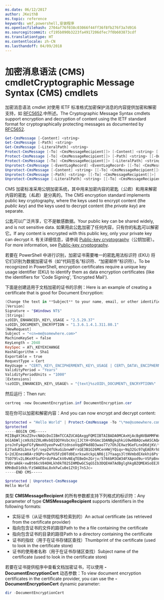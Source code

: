 ```yaml
---
ms.date: 06/12/2017
author: JKeithB
ms.topic: reference
keywords: wmf,powershell,安装程序
ms.openlocfilehash: 2704af76f038c03066f44ff36f8fb276f3a7d916
ms.sourcegitcommit: cf195b090b3223fa4917206dfec7f0b603873cdf
ms.translationtype: HT
ms.contentlocale: zh-CN
ms.lasthandoff: 04/09/2018
---
```

# <a name="cryptographic-message-syntax-cms-cmdlets"></a><span data-ttu-id="251f8-102">加密消息语法 (CMS) cmdlet</span><span class="sxs-lookup"><span data-stu-id="251f8-102">Cryptographic Message Syntax (CMS) cmdlets</span></span>

<span data-ttu-id="251f8-103">加密消息语法 cmdlet 对使用 IETF 标准格式加密保护消息的内容提供加密和解密支持，如 [RFC5652](https://tools.ietf.org/html/rfc5652).中所述。</span><span class="sxs-lookup"><span data-stu-id="251f8-103">The Cryptographic Message Syntax cmdlets support encryption and decryption of content using the IETF standard format for cryptographically protecting messages as documented by [RFC5652](https://tools.ietf.org/html/rfc5652).</span></span>

```powershell
Get-CmsMessage [-Content] <string>
Get-CmsMessage [-Path] <string>
Get-CmsMessage [-LiteralPath] <string>
Protect-CmsMessage [-To] <CmsMessageRecipient[]> [-Content] <string> [[-OutFile] <string>]
Protect-CmsMessage [-To] <CmsMessageRecipient[]> [-Path] <string> [[-OutFile] <string>]
Protect-CmsMessage [-To] <CmsMessageRecipient[]> [-LiteralPath] <string> [[-OutFile] <string>]
Unprotect-CmsMessage [-EventLogRecord] <EventLogRecord> [[-To] <CmsMessageRecipient[]>] [-IncludeContext]
Unprotect-CmsMessage [-Content] <string> [[-To] <CmsMessageRecipient[]>] [-IncludeContext]
Unprotect-CmsMessage [-Path] <string> [[-To] <CmsMessageRecipient[]>] [-IncludeContext]
Unprotect-CmsMessage [-LiteralPath] <string> [[-To] <CmsMessageRecipient[]>] [-IncludeContext]
```

<span data-ttu-id="251f8-104">CMS 加密标准采用公钥加密系统，其中用来加密内容的密匙（*公匙*）和用来解密内容的密匙（*私匙*）是分离的。</span><span class="sxs-lookup"><span data-stu-id="251f8-104">The CMS encryption standard implements public key cryptography, where the keys used to encrypt content (the *public key*) and the keys used to decrypt content (the *private key*) are separate.</span></span>

<span data-ttu-id="251f8-105">公匙可以广泛共享，它不是敏感数据。</span><span class="sxs-lookup"><span data-stu-id="251f8-105">Your public key can be shared widely, and is not sensitive data.</span></span> <span data-ttu-id="251f8-106">如果用此公匙加密了任何内容，只有你的私匙可以解密它。</span><span class="sxs-lookup"><span data-stu-id="251f8-106">If any content is encrypted with this public key, only your private key can decrypt it.</span></span> <span data-ttu-id="251f8-107">有关详细信息，请参阅 [Public-key cryptography](https://en.wikipedia.org/wiki/Public-key_cryptography)（公钥加密）。</span><span class="sxs-lookup"><span data-stu-id="251f8-107">For more information, see [Public-key cryptography](https://en.wikipedia.org/wiki/Public-key_cryptography).</span></span>

<span data-ttu-id="251f8-108">若要在 PowerShell 中进行识别，加密证书需要唯一的密匙用法标识符 (EKU) 将它们识别为数据加密证书（如“代码签名”标识符、“加密邮件”标识符）。</span><span class="sxs-lookup"><span data-stu-id="251f8-108">To be recognized in PowerShell, encryption certificates require a unique key usage identifier (EKU) to identify them as data encryption certificates (like the identifiers for 'Code Signing', 'Encrypted Mail').</span></span>

<span data-ttu-id="251f8-109">下面是创建适用于文档加密的证书的示例：</span><span class="sxs-lookup"><span data-stu-id="251f8-109">Here is an example of creating a certificate that is good for Document Encryption:</span></span>

```powershell
(Change the text in **Subject** to your name, email, or other identifier), and put in a file (i.e.: DocumentEncryption.inf):
[Version]
Signature = "$Windows NT$"
[Strings]
szOID\_ENHANCED\_KEY\_USAGE = "2.5.29.37"
szOID\_DOCUMENT\_ENCRYPTION = "1.3.6.1.4.1.311.80.1"
[NewRequest]
Subject = "<cn=me@somewhere.com>"
MachineKeySet = false
KeyLength = 2048
KeySpec = AT\_KEYEXCHANGE
HashAlgorithm = Sha1
Exportable = true
RequestType = Cert
KeyUsage = "CERT\_KEY\_ENCIPHERMENT\_KEY\_USAGE | CERT\_DATA\_ENCIPHERMENT\_KEY\_USAGE"
ValidityPeriod = "Years"
ValidityPeriodUnits = "1000"
[Extensions]
%szOID\_ENHANCED\_KEY\_USAGE% = "{text}%szOID\_DOCUMENT\_ENCRYPTION%"
```

<span data-ttu-id="251f8-110">然后运行：</span><span class="sxs-lookup"><span data-stu-id="251f8-110">Then run:</span></span>
```powershell
certreq -new DocumentEncryption.inf DocumentEncryption.cer
```

<span data-ttu-id="251f8-111">现在你可以加密和解密内容：</span><span class="sxs-lookup"><span data-stu-id="251f8-111">And you can now encrypt and decrypt content:</span></span>

```powershell
$protected = "Hello World" | Protect-CmsMessage -To "\*me@somewhere.com\*[](mailto:*leeholm@microsoft.com*)"
$protected
-----BEGIN CMS-----
MIIBqAYJKoZIhvcNAQcDoIIBmTCCAZUCAQAxggFQMIIBTAIBADA0MCAxHjAcBgNVBAMMFWxlZWhv
bG1AbWljcm9zb2Z0LmNvbQIQQYHsbcXnjIJCtH+OhGmc1DANBgkqhkiG9w0BAQcwAASCAQAnkFHM
proJnFy4geFGfyNmxH3yeoPvwEYzdnsoVqqDPAd8D3wao77z7OhJEXwz9GeFLnxD6djKV/tF4PxR
E27aduKSLbnxfpf/sepZ4fUkuGibnwWFrxGE3B1G26MCenHWjYQiqv+Nq32Gc97qEAERrhLv6S4R
G+2dJEnesW8A+z9QPo+DwYU5FzD0Td0ExrkswVckpLNR6j17Yaags3ltNVmbdEXekhi6Psf2MLMP
TSO79lv2L0KeXFGuPOrdzPAwCkV0vNEqTEBeDnZGrjv/5766bM3GW34FXApod9u+VSFpBnqVOCBA
DVDraA6k+xwBt66cV84OHLkh0kT02SIHMDwGCSqGSIb3DQEHATAdBglghkgBZQMEASoEEJbJaiRl
KMnBoD1dkb/FzSWAEBaL8xkFwCu0e1ZtDj7nSJc=
-----END CMS-----

$protected | Unprotect-CmsMessage
Hello World
```

<span data-ttu-id="251f8-112">类型 **CMSMessageRecipient** 的所有参数都支持下列格式的标识符：</span><span class="sxs-lookup"><span data-stu-id="251f8-112">Any parameter of type **CMSMessageRecipient** supports identifiers in the following formats:</span></span>
- <span data-ttu-id="251f8-113">实际证书（从证书提供程序检索到的）</span><span class="sxs-lookup"><span data-stu-id="251f8-113">An actual certificate (as retrieved from the certificate provider)</span></span>
- <span data-ttu-id="251f8-114">指向包含证书的文件的路径</span><span class="sxs-lookup"><span data-stu-id="251f8-114">Path to the a file containing the certificate</span></span>
- <span data-ttu-id="251f8-115">指向包含证书的目录的路径</span><span class="sxs-lookup"><span data-stu-id="251f8-115">Path to a directory containing the certificate</span></span>
- <span data-ttu-id="251f8-116">证书的指纹（用于在证书存储区查找）</span><span class="sxs-lookup"><span data-stu-id="251f8-116">Thumbprint of the certificate (used to look in the certificate store)</span></span>
- <span data-ttu-id="251f8-117">证书的使用者名称（用于在证书存储区查找）</span><span class="sxs-lookup"><span data-stu-id="251f8-117">Subject name of the certificate (used to look in the certificate store)</span></span>

<span data-ttu-id="251f8-118">若要在证书提供程序中查看文档加密证书，可以使用 **-DocumentEncryptionCert** 动态参数：</span><span class="sxs-lookup"><span data-stu-id="251f8-118">To view document encryption certificates in the certificate provider, you can use the **-DocumentEncryptionCert** dynamic parameter:</span></span>

```powershell
dir -DocumentEncryptionCert
```